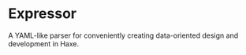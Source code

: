 # Expressor
 A YAML-like parser for conveniently creating data-oriented design and development in Haxe.
